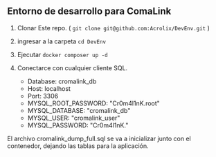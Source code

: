 ## Entorno de desarrollo para ComaLink

1. Clonar Este repo. ( `git clone git@github.com:Acrolix/DevEnv.git` )
2. ingresar a la carpeta `cd DevEnv`
3. Ejecutar `docker composer up -d`
4. Conectarce con cualquier cliente SQL.

   - Database: cromalink_db
   - Host: localhost
   - Port: 3306
   - MYSQL_ROOT_PASSWORD: "Cr0m4l1nK.root"
   - MYSQL_DATABASE: "cromalink_db"
   - MYSQL_USER: "cromalink_user"
   - MYSQL_PASSWORD: "Cr0m4l1nK."


El archivo cromalink_dump_full.sql se va a inicializar junto con el contenedor, dejando las tablas para la aplicación.

